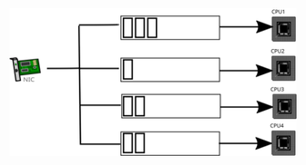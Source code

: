 <img src="_svg/rss.svg">

<div style="width:32px; height:32px; background-image:url(_svg/rss.svg); background-size:100%;"></div>

<object type="image/svg+xml" data="_svg/rss.svg" width="256" height="256"></object>
